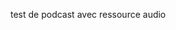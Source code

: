 test de podcast avec ressource audio
<audio>
  <source src="2018-07-15-test-podcast/true.mp3" />
</audio>
